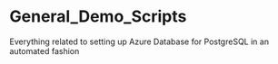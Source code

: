 # General_Demo_Scripts
Everything related to setting up Azure Database for PostgreSQL in an automated fashion
